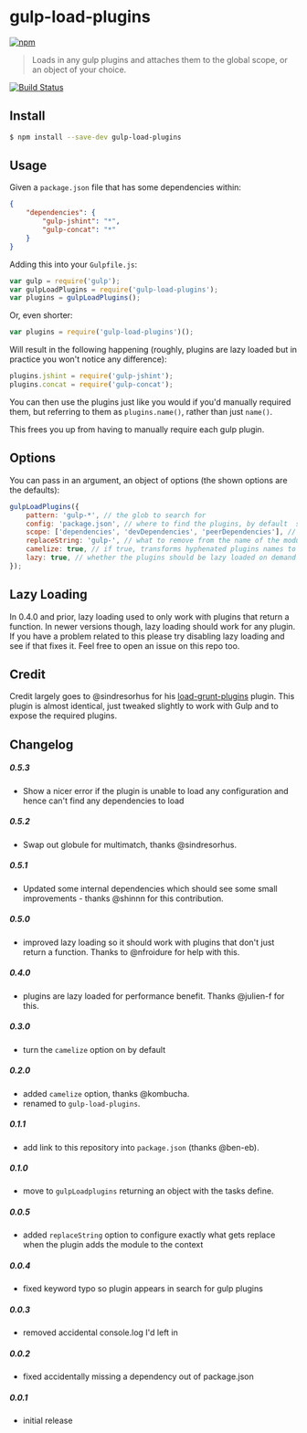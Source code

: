 # gulp-load-plugins

[![npm](https://nodei.co/npm/gulp-load-plugins.png?downloads=true)](https://nodei.co/npm/gulp-load-plugins/)

> Loads in any gulp plugins and attaches them to the global scope, or an object of your choice.

[![Build Status](https://travis-ci.org/jackfranklin/gulp-load-plugins.svg)](https://travis-ci.org/jackfranklin/gulp-load-plugins)


## Install

```sh
$ npm install --save-dev gulp-load-plugins
```


## Usage

Given a `package.json` file that has some dependencies within:

```json
{
    "dependencies": {
        "gulp-jshint": "*",
        "gulp-concat": "*"
    }
}
```

Adding this into your `Gulpfile.js`:

```js
var gulp = require('gulp');
var gulpLoadPlugins = require('gulp-load-plugins');
var plugins = gulpLoadPlugins();
```

Or, even shorter:

```js
var plugins = require('gulp-load-plugins')();
```

Will result in the following happening (roughly, plugins are lazy loaded but in practice you won't notice any difference):

```js
plugins.jshint = require('gulp-jshint');
plugins.concat = require('gulp-concat');
```

You can then use the plugins just like you would if you'd manually required them, but referring to them as `plugins.name()`, rather than just `name()`.

This frees you up from having to manually require each gulp plugin.

## Options

You can pass in an argument, an object of options (the shown options are the defaults):

```js
gulpLoadPlugins({
    pattern: 'gulp-*', // the glob to search for
    config: 'package.json', // where to find the plugins, by default  searched up from process.cwd() 
    scope: ['dependencies', 'devDependencies', 'peerDependencies'], // which keys in the config to look within
    replaceString: 'gulp-', // what to remove from the name of the module when adding it to the context
    camelize: true, // if true, transforms hyphenated plugins names to camel case
    lazy: true, // whether the plugins should be lazy loaded on demand
});
```


## Lazy Loading

In 0.4.0 and prior, lazy loading used to only work with plugins that return a function. In newer versions though, lazy loading should work for any plugin. If you have a problem related to this please try disabling lazy loading and see if that fixes it. Feel free to open an issue on this repo too.


## Credit

Credit largely goes to @sindresorhus for his [load-grunt-plugins](https://github.com/sindresorhus/load-grunt-tasks) plugin. This plugin is almost identical, just tweaked slightly to work with Gulp and to expose the required plugins.


## Changelog

##### 0.5.3
- Show a nicer error if the plugin is unable to load any configuration and hence can't find any dependencies to load

##### 0.5.2
- Swap out globule for multimatch, thanks @sindresorhus.

##### 0.5.1
- Updated some internal dependencies which should see some small improvements - thanks @shinnn for this contribution.

##### 0.5.0
- improved lazy loading so it should work with plugins that don't just return a function. Thanks to @nfroidure for help with this.

##### 0.4.0
- plugins are lazy loaded for performance benefit. Thanks @julien-f for this.

##### 0.3.0
- turn the `camelize` option on by default

##### 0.2.0
- added `camelize` option, thanks @kombucha.
- renamed to `gulp-load-plugins`.

##### 0.1.1
- add link to this repository into `package.json` (thanks @ben-eb).

##### 0.1.0
- move to `gulpLoadplugins` returning an object with the tasks define.

##### 0.0.5
- added `replaceString` option to configure exactly what gets replace when the plugin adds the module to the context

##### 0.0.4
- fixed keyword typo so plugin appears in search for gulp plugins

##### 0.0.3
- removed accidental console.log I'd left in

##### 0.0.2
- fixed accidentally missing a dependency out of package.json

##### 0.0.1
- initial release
